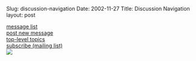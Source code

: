 Slug: discussion-navigation
Date: 2002-11-27
Title: Discussion Navigation
layout: post

<div class="subhead"><a href="&lt;!--#siteurl--&gt;discussion/" title="view messages">message list</a></div>
<div class="subhead"><a href="&lt;!--#siteurl--&gt;__newThread__" title="post new message">post new message</a></div>
<div class="subhead"><a href="&lt;!--#siteurl--&gt;discussion/topics.html" title="list of topics">top-level topics</a></div>
<div class="subhead"><a href="&lt;!--#siteurl--&gt;discussion/subscribing.html" title="subscribe to the redmonk.net mailing list">subscribe (mailing list)</a></div>
<div class="subhead"><a href="&lt;!--#siteurl--&gt;discussion/recent.rss" title="subscribe to all messages in a newsreader"><img border="0" src="https://media.redmonk.net/images/xml.gif" /></a></div>
